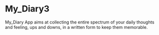 # My_Diary3
My_Diary App aims at collecting the entire spectrum of your daily thoughts and feeling, ups and downs, in a written form to keep them memorable.
